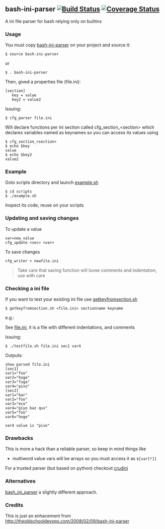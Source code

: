 ## bash-ini-parser [![Build Status](https://travis-ci.org/albfan/bash-ini-parser.svg?branch=master)](https://travis-ci.org/albfan/bash-ini-parser) [![Coverage Status](https://coveralls.io/repos/albfan/bash-ini-parser/badge.svg?branch=ci&service=github)](https://coveralls.io/github/albfan/bash-ini-parser?branch=ci)

A ini file parser for bash relying only on builtins

### Usage

You must copy [bash-ini-parser](https://github.com/albfan/bash-ini-parser/blob/master/bash-ini-parser) on your project and source it:

    $ source bash-ini-parser

or

    $ . bash-ini-parser

Then, gived a properties file (file.ini):

    [section]
       key = value
       key2 = value2

Issuing:

    $ cfg_parser file.ini

Will declare functions per ini section called cfg&#95;section&#95;&lt;section&gt; which declares variables named as keynames so you can access its values using

    $ cfg_section_<section>
    $ echo $key
    value
    $ echo $key2
    value2

### Example

Goto scripts directory and launch [example.sh](https://github.com/albfan/bash-ini-parser/blob/master/scripts/example.sh)

    $ cd scripts
    $ ./example.sh

Inspect its code, reuse on your scripts

### Updating and saving changes

To update a value

    var=new_value
    cfg_update <sec> <var>

To save changes

    cfg_writer > newfile.ini

> Take care that saving function will loose comments and indentation, use with care

### Checking a ini file

If you want to test your existing ini file use [getkeyfromsection.sh](https://github.com/albfan/bash-ini-parser/blob/master/scripts/getkeyfromsection.sh)

    $ getkeyfromsection.sh <file.ini> sectionname keyname

e.g.:

See [file.ini](https://github.com/albfan/bash-ini-parser/blob/master/scripts/file.ini), it is a file with different indentations, and comments 

Issuing:

    $ ./testfile.sh file.ini sec1 var4

Outputs:

    show parsed file.ini
    [sec1]
    var1="foo"
    var2="hoge"
    var3="fuga"
    var4="pivo"
    [sec2]
    var1="bar"
    var2="foo"
    var3="eco"
    var4="piyo baz qux"
    var5="foo"
    var6="hoge"

    var4 value is "pivo"
    
### Drawbacks

This is more a hack than a reliable parser, so keep in mind things like

 - multiword value vars will be arrays so you must access it as `${var[*]}`

For a trusted parser (but based on python) checkout [crudini](https://github.com/pixelb/crudini)

### Alternatives

[bash_ini_parser](https://github.com/rudimeier/bash_ini_parser) a slightly different approach.

### Credits

This is just an enhacement from http://theoldschooldevops.com/2008/02/09/bash-ini-parser
